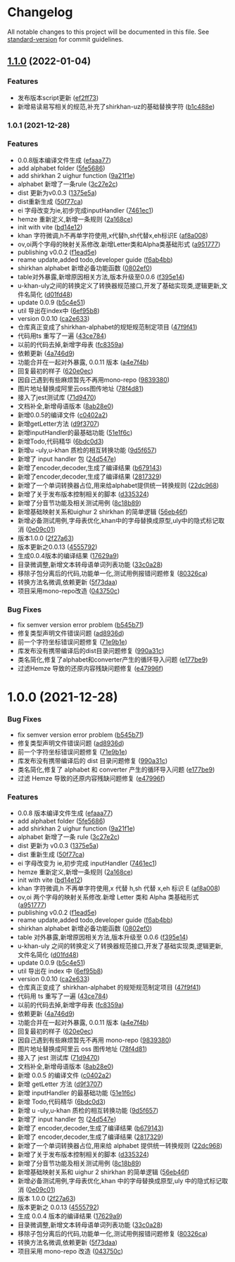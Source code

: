 # Changelog

All notable changes to this project will be documented in this file. See [standard-version](https://github.com/conventional-changelog/standard-version) for commit guidelines.

## [1.1.0](https://github.com/ishirkhan/shirkhan-alphabet/compare/v1.0.1...v1.1.0) (2022-01-04)


### Features

* 发布版本script更新 ([ef2ff73](https://github.com/ishirkhan/shirkhan-alphabet/commit/ef2ff73bb1ab1e45a61ee35f57c7242cf852e71a))
* 新增易读易写相关的规范,补充了shirkhan-uz的基础替换字符 ([b1c488e](https://github.com/ishirkhan/shirkhan-alphabet/commit/b1c488ecc655b58d52e479b025701a087be2a087))

### 1.0.1 (2021-12-28)


### Features

* 0.0.8版本编译文件生成 ([efaaa77](https://github.com/ishirkhan/shirkhan-alphabet/commit/efaaa77f08cda7dbf804b32494d8436e31cff247))
* add alphabet folder ([5fe5686](https://github.com/ishirkhan/shirkhan-alphabet/commit/5fe568678c4fbf7d1e3f4ab576a06e8850733e6e))
* add shirkhan 2 uighur function ([9a21f1e](https://github.com/ishirkhan/shirkhan-alphabet/commit/9a21f1e02c57745f887009c86eea6ac88d42da9c))
* alphabet 新增了一条rule ([3c27e2c](https://github.com/ishirkhan/shirkhan-alphabet/commit/3c27e2c67e3c14b4ebc0206c1586ce3f2181ddd9))
* dist 更新为v0.0.3 ([1375e5a](https://github.com/ishirkhan/shirkhan-alphabet/commit/1375e5a1d90d08e1900cdcefe2fb9062334539c4))
* dist重新生成 ([50f77ca](https://github.com/ishirkhan/shirkhan-alphabet/commit/50f77ca912bf068cfee3e6ce015ffdf85f3c31eb))
* ei 字母改变为ie,初步完成inputHandler ([7461ec1](https://github.com/ishirkhan/shirkhan-alphabet/commit/7461ec1cc29afc817f445492fbdd331e8fef8318))
* hemze 重新定义,新增一条规则 ([2a168ce](https://github.com/ishirkhan/shirkhan-alphabet/commit/2a168cec054cd44cc988d4c4c97fbcc560a2a4f3))
* init with vite ([bd14e12](https://github.com/ishirkhan/shirkhan-alphabet/commit/bd14e12c2cf340b828b9ad313fe3330968a5a9f9))
* khan 字符微调,h不再单字符使用,x代替h,sh代替x,eh标识E ([af8a008](https://github.com/ishirkhan/shirkhan-alphabet/commit/af8a008bb98b84c9b8c6a4339b54b00ca54e9144))
* ov,oi两个字母的映射关系修改.新增Letter类和Alpha类基础形式 ([a951777](https://github.com/ishirkhan/shirkhan-alphabet/commit/a95177750bfb07a9834286f7d9eda7084fb175a1))
* publishing v0.0.2 ([f1ead5e](https://github.com/ishirkhan/shirkhan-alphabet/commit/f1ead5efe4d2050682dface0edd472cef8a6b5c6))
* reame update,added todo,developer guide ([f6ab4bb](https://github.com/ishirkhan/shirkhan-alphabet/commit/f6ab4bb10056456ddd0418ef5f3119a7e3041208))
* shirkhan alphabet 新增必备功能函数 ([0802ef0](https://github.com/ishirkhan/shirkhan-alphabet/commit/0802ef0094a849b0d7735ab8749c04715893a1af))
* table对外暴露,新增原因相关方法,版本升级至0.0.6 ([f395e14](https://github.com/ishirkhan/shirkhan-alphabet/commit/f395e14f9a18be2d92bcbd6bd3fbc8cf32460037))
* u-khan-uly之间的转换定义了转换器规范接口,开发了基础实现类,逻辑更新,文件名简化 ([d01fd48](https://github.com/ishirkhan/shirkhan-alphabet/commit/d01fd489cc805dc48698c84333449a8aa4d0593d))
* update 0.0.9 ([b5c4e51](https://github.com/ishirkhan/shirkhan-alphabet/commit/b5c4e5128b09674a90ebf51f73c1e1ec739a7833))
* util 导出在index中 ([6ef95b8](https://github.com/ishirkhan/shirkhan-alphabet/commit/6ef95b86a734c6163df785d6941a0a99623ce00f))
* version 0.0.10 ([ca2e633](https://github.com/ishirkhan/shirkhan-alphabet/commit/ca2e63367c82fc5e4baf773aafedc5de36f9cbe6))
* 仓库真正变成了shirkhan-alphabet的规矩规范制定项目 ([47f9f41](https://github.com/ishirkhan/shirkhan-alphabet/commit/47f9f4138663c084c383af3b85d950fb38305b92))
* 代码用ts 重写了一遍 ([43ce784](https://github.com/ishirkhan/shirkhan-alphabet/commit/43ce7849bc4336036c4413211f01989650feb350))
* 以前的代码去掉,新增字母表 ([fc8359a](https://github.com/ishirkhan/shirkhan-alphabet/commit/fc8359a9e068d81e69b2d601064a531df764db73))
* 依赖更新 ([4a746d9](https://github.com/ishirkhan/shirkhan-alphabet/commit/4a746d93f8dd5ebd7994527fd9ad1a8451c28bc3))
* 功能合并在一起对外暴露, 0.0.11 版本 ([a4e7f4b](https://github.com/ishirkhan/shirkhan-alphabet/commit/a4e7f4ba1d44d482c0ec0f4d426c89a772273334))
* 回复最初的样子 ([620e0ec](https://github.com/ishirkhan/shirkhan-alphabet/commit/620e0ecbb19212cd32cba9665f270074e7d91ef0))
* 因自己遇到有些麻烦暂先不再用mono-repo ([9839380](https://github.com/ishirkhan/shirkhan-alphabet/commit/9839380e1b70319c2de3ace73e946968b2fcdda6))
* 图片地址替换成阿里云oss图传地址 ([78f4d81](https://github.com/ishirkhan/shirkhan-alphabet/commit/78f4d81eb2ea6e18fd7ab0421eadf6278dbca4f0))
* 接入了jest测试库 ([71d9470](https://github.com/ishirkhan/shirkhan-alphabet/commit/71d9470327dfcc26e211738f4af4a553e0e5718b))
* 文档补全,新增母语版本 ([8ab28e0](https://github.com/ishirkhan/shirkhan-alphabet/commit/8ab28e05ce6339d6d9addf45b6ceb2794ee3bf3c))
* 新增0.0.5的编译文件 ([c0402a2](https://github.com/ishirkhan/shirkhan-alphabet/commit/c0402a22ac7172531980150c680b54bf44f296fd))
* 新增getLetter方法 ([d9f3707](https://github.com/ishirkhan/shirkhan-alphabet/commit/d9f3707ec3881e63e56dd3670755817da2198ee6))
* 新增inputHandler的最基础功能 ([51e1f6c](https://github.com/ishirkhan/shirkhan-alphabet/commit/51e1f6cb57e87bd30181724ba1290cca69903353))
* 新增Todo,代码精华 ([6bdc0d3](https://github.com/ishirkhan/shirkhan-alphabet/commit/6bdc0d3afd793e525d9645d290c5b26d161b187c))
* 新增u -uly,u-khan 质检的相互转换功能 ([9d5f657](https://github.com/ishirkhan/shirkhan-alphabet/commit/9d5f657fb76bcad97c6b9d23495de847f1f2b908))
* 新增了 input handler 包 ([24d547e](https://github.com/ishirkhan/shirkhan-alphabet/commit/24d547ef4d737031e077322207766dcbd7d9d4ef))
* 新增了encoder,decoder,生成了编译结果 ([b679143](https://github.com/ishirkhan/shirkhan-alphabet/commit/b6791436d3decf83bf1387f3c5627b07d0391cbb))
* 新增了encoder,decoder,生成了编译结果 ([2817329](https://github.com/ishirkhan/shirkhan-alphabet/commit/2817329912ae5d82cc53f7a59bc0bd3bd843fcb9))
* 新增了一个单词转换器占位,用来给alphabet提供统一转换规则 ([22dc968](https://github.com/ishirkhan/shirkhan-alphabet/commit/22dc968b86ca5caeeea85299294477e41a160b75))
* 新增了关于发布版本控制相关的脚本 ([d335324](https://github.com/ishirkhan/shirkhan-alphabet/commit/d335324df170f3eafe4fc21f8384ef9b22eb7b84))
* 新增了分音节功能及相关测试用例 ([8c18b89](https://github.com/ishirkhan/shirkhan-alphabet/commit/8c18b89fd2fb341a7b141239774ae9be9fe4a426))
* 新增基础映射关系和uighur 2 shirkhan 的简单逻辑 ([56eb46f](https://github.com/ishirkhan/shirkhan-alphabet/commit/56eb46f6f927d7a2c363e8a788f80ecdd265a0ee))
* 新增必备测试用例,字母表优化,khan中的字母替换成原型,uly中的隐式标记取消 ([0e09c01](https://github.com/ishirkhan/shirkhan-alphabet/commit/0e09c019998e1d5ffdb50d816834d7b5ee3e8d9e))
* 版本1.0.0 ([2f27a63](https://github.com/ishirkhan/shirkhan-alphabet/commit/2f27a6339e43289366ec6ea5f1c3bb8b23ef7fa3))
* 版本更新之0.0.13 ([4555792](https://github.com/ishirkhan/shirkhan-alphabet/commit/4555792c11b1b79fd6cfbc742cbc5c5ad2705905))
* 生成0.0.4版本的编译结果 ([17629a9](https://github.com/ishirkhan/shirkhan-alphabet/commit/17629a92922cd8401069c70bdf2566241d2140fe))
* 目录微调整,新增文本转母语单词列表功能 ([33c0a28](https://github.com/ishirkhan/shirkhan-alphabet/commit/33c0a287d1178b7ad5cd7a0d52323a9e69f48d37))
* 移除子包分离后的代码,功能单一化,测试用例报错问题修复 ([80326ca](https://github.com/ishirkhan/shirkhan-alphabet/commit/80326ca62caeb0a275dd0ac2362e73cf909bf2e7))
* 转换方法名微调,依赖更新 ([5f73daa](https://github.com/ishirkhan/shirkhan-alphabet/commit/5f73daa0e9e4ce4fff11d25c85e178047c179e9c))
* 项目采用mono-repo改造 ([043750c](https://github.com/ishirkhan/shirkhan-alphabet/commit/043750ca52e4ebeddd47c7026fb08fde0801bbc3))


### Bug Fixes

* fix semver version error problem ([b545b71](https://github.com/ishirkhan/shirkhan-alphabet/commit/b545b71a5b9c66a100ada5588edac5bad4fec047))
* 修复类型声明文件错误问题 ([ad8936d](https://github.com/ishirkhan/shirkhan-alphabet/commit/ad8936df4de2c97400a450193ebb83c28acb4b3b))
* 前一个字符坐标错误问题修复 ([71e9b1e](https://github.com/ishirkhan/shirkhan-alphabet/commit/71e9b1eac4a6a9130d05f8ab4f2f6f16efdd4660))
* 库发布没有携带编译后的dist目录问题修复 ([990a31c](https://github.com/ishirkhan/shirkhan-alphabet/commit/990a31c1680557b94d26e37e349dc184c2d0ca57))
* 类名简化,修复了alphabet和converter产生的循环导入问题 ([e177be9](https://github.com/ishirkhan/shirkhan-alphabet/commit/e177be98ad4c70243a885343757dae85f98ed0bd))
* 过滤Hemze 导致的还原内容残缺问题修复 ([e47996f](https://github.com/ishirkhan/shirkhan-alphabet/commit/e47996f8282d3825ce42af294d1bd26dcdcfffc3))

# 1.0.0 (2021-12-28)

### Bug Fixes

- fix semver version error problem ([b545b71](https://github.com/ishirkhan/shirkhan-alphabet/commit/b545b71a5b9c66a100ada5588edac5bad4fec047))
- 修复类型声明文件错误问题 ([ad8936d](https://github.com/ishirkhan/shirkhan-alphabet/commit/ad8936df4de2c97400a450193ebb83c28acb4b3b))
- 前一个字符坐标错误问题修复 ([71e9b1e](https://github.com/ishirkhan/shirkhan-alphabet/commit/71e9b1eac4a6a9130d05f8ab4f2f6f16efdd4660))
- 库发布没有携带编译后的 dist 目录问题修复 ([990a31c](https://github.com/ishirkhan/shirkhan-alphabet/commit/990a31c1680557b94d26e37e349dc184c2d0ca57))
- 类名简化,修复了 alphabet 和 converter 产生的循环导入问题 ([e177be9](https://github.com/ishirkhan/shirkhan-alphabet/commit/e177be98ad4c70243a885343757dae85f98ed0bd))
- 过滤 Hemze 导致的还原内容残缺问题修复 ([e47996f](https://github.com/ishirkhan/shirkhan-alphabet/commit/e47996f8282d3825ce42af294d1bd26dcdcfffc3))

### Features

- 0.0.8 版本编译文件生成 ([efaaa77](https://github.com/ishirkhan/shirkhan-alphabet/commit/efaaa77f08cda7dbf804b32494d8436e31cff247))
- add alphabet folder ([5fe5686](https://github.com/ishirkhan/shirkhan-alphabet/commit/5fe568678c4fbf7d1e3f4ab576a06e8850733e6e))
- add shirkhan 2 uighur function ([9a21f1e](https://github.com/ishirkhan/shirkhan-alphabet/commit/9a21f1e02c57745f887009c86eea6ac88d42da9c))
- alphabet 新增了一条 rule ([3c27e2c](https://github.com/ishirkhan/shirkhan-alphabet/commit/3c27e2c67e3c14b4ebc0206c1586ce3f2181ddd9))
- dist 更新为 v0.0.3 ([1375e5a](https://github.com/ishirkhan/shirkhan-alphabet/commit/1375e5a1d90d08e1900cdcefe2fb9062334539c4))
- dist 重新生成 ([50f77ca](https://github.com/ishirkhan/shirkhan-alphabet/commit/50f77ca912bf068cfee3e6ce015ffdf85f3c31eb))
- ei 字母改变为 ie,初步完成 inputHandler ([7461ec1](https://github.com/ishirkhan/shirkhan-alphabet/commit/7461ec1cc29afc817f445492fbdd331e8fef8318))
- hemze 重新定义,新增一条规则 ([2a168ce](https://github.com/ishirkhan/shirkhan-alphabet/commit/2a168cec054cd44cc988d4c4c97fbcc560a2a4f3))
- init with vite ([bd14e12](https://github.com/ishirkhan/shirkhan-alphabet/commit/bd14e12c2cf340b828b9ad313fe3330968a5a9f9))
- khan 字符微调,h 不再单字符使用,x 代替 h,sh 代替 x,eh 标识 E ([af8a008](https://github.com/ishirkhan/shirkhan-alphabet/commit/af8a008bb98b84c9b8c6a4339b54b00ca54e9144))
- ov,oi 两个字母的映射关系修改.新增 Letter 类和 Alpha 类基础形式 ([a951777](https://github.com/ishirkhan/shirkhan-alphabet/commit/a95177750bfb07a9834286f7d9eda7084fb175a1))
- publishing v0.0.2 ([f1ead5e](https://github.com/ishirkhan/shirkhan-alphabet/commit/f1ead5efe4d2050682dface0edd472cef8a6b5c6))
- reame update,added todo,developer guide ([f6ab4bb](https://github.com/ishirkhan/shirkhan-alphabet/commit/f6ab4bb10056456ddd0418ef5f3119a7e3041208))
- shirkhan alphabet 新增必备功能函数 ([0802ef0](https://github.com/ishirkhan/shirkhan-alphabet/commit/0802ef0094a849b0d7735ab8749c04715893a1af))
- table 对外暴露,新增原因相关方法,版本升级至 0.0.6 ([f395e14](https://github.com/ishirkhan/shirkhan-alphabet/commit/f395e14f9a18be2d92bcbd6bd3fbc8cf32460037))
- u-khan-uly 之间的转换定义了转换器规范接口,开发了基础实现类,逻辑更新,文件名简化 ([d01fd48](https://github.com/ishirkhan/shirkhan-alphabet/commit/d01fd489cc805dc48698c84333449a8aa4d0593d))
- update 0.0.9 ([b5c4e51](https://github.com/ishirkhan/shirkhan-alphabet/commit/b5c4e5128b09674a90ebf51f73c1e1ec739a7833))
- util 导出在 index 中 ([6ef95b8](https://github.com/ishirkhan/shirkhan-alphabet/commit/6ef95b86a734c6163df785d6941a0a99623ce00f))
- version 0.0.10 ([ca2e633](https://github.com/ishirkhan/shirkhan-alphabet/commit/ca2e63367c82fc5e4baf773aafedc5de36f9cbe6))
- 仓库真正变成了 shirkhan-alphabet 的规矩规范制定项目 ([47f9f41](https://github.com/ishirkhan/shirkhan-alphabet/commit/47f9f4138663c084c383af3b85d950fb38305b92))
- 代码用 ts 重写了一遍 ([43ce784](https://github.com/ishirkhan/shirkhan-alphabet/commit/43ce7849bc4336036c4413211f01989650feb350))
- 以前的代码去掉,新增字母表 ([fc8359a](https://github.com/ishirkhan/shirkhan-alphabet/commit/fc8359a9e068d81e69b2d601064a531df764db73))
- 依赖更新 ([4a746d9](https://github.com/ishirkhan/shirkhan-alphabet/commit/4a746d93f8dd5ebd7994527fd9ad1a8451c28bc3))
- 功能合并在一起对外暴露, 0.0.11 版本 ([a4e7f4b](https://github.com/ishirkhan/shirkhan-alphabet/commit/a4e7f4ba1d44d482c0ec0f4d426c89a772273334))
- 回复最初的样子 ([620e0ec](https://github.com/ishirkhan/shirkhan-alphabet/commit/620e0ecbb19212cd32cba9665f270074e7d91ef0))
- 因自己遇到有些麻烦暂先不再用 mono-repo ([9839380](https://github.com/ishirkhan/shirkhan-alphabet/commit/9839380e1b70319c2de3ace73e946968b2fcdda6))
- 图片地址替换成阿里云 oss 图传地址 ([78f4d81](https://github.com/ishirkhan/shirkhan-alphabet/commit/78f4d81eb2ea6e18fd7ab0421eadf6278dbca4f0))
- 接入了 jest 测试库 ([71d9470](https://github.com/ishirkhan/shirkhan-alphabet/commit/71d9470327dfcc26e211738f4af4a553e0e5718b))
- 文档补全,新增母语版本 ([8ab28e0](https://github.com/ishirkhan/shirkhan-alphabet/commit/8ab28e05ce6339d6d9addf45b6ceb2794ee3bf3c))
- 新增 0.0.5 的编译文件 ([c0402a2](https://github.com/ishirkhan/shirkhan-alphabet/commit/c0402a22ac7172531980150c680b54bf44f296fd))
- 新增 getLetter 方法 ([d9f3707](https://github.com/ishirkhan/shirkhan-alphabet/commit/d9f3707ec3881e63e56dd3670755817da2198ee6))
- 新增 inputHandler 的最基础功能 ([51e1f6c](https://github.com/ishirkhan/shirkhan-alphabet/commit/51e1f6cb57e87bd30181724ba1290cca69903353))
- 新增 Todo,代码精华 ([6bdc0d3](https://github.com/ishirkhan/shirkhan-alphabet/commit/6bdc0d3afd793e525d9645d290c5b26d161b187c))
- 新增 u -uly,u-khan 质检的相互转换功能 ([9d5f657](https://github.com/ishirkhan/shirkhan-alphabet/commit/9d5f657fb76bcad97c6b9d23495de847f1f2b908))
- 新增了 input handler 包 ([24d547e](https://github.com/ishirkhan/shirkhan-alphabet/commit/24d547ef4d737031e077322207766dcbd7d9d4ef))
- 新增了 encoder,decoder,生成了编译结果 ([b679143](https://github.com/ishirkhan/shirkhan-alphabet/commit/b6791436d3decf83bf1387f3c5627b07d0391cbb))
- 新增了 encoder,decoder,生成了编译结果 ([2817329](https://github.com/ishirkhan/shirkhan-alphabet/commit/2817329912ae5d82cc53f7a59bc0bd3bd843fcb9))
- 新增了一个单词转换器占位,用来给 alphabet 提供统一转换规则 ([22dc968](https://github.com/ishirkhan/shirkhan-alphabet/commit/22dc968b86ca5caeeea85299294477e41a160b75))
- 新增了关于发布版本控制相关的脚本 ([d335324](https://github.com/ishirkhan/shirkhan-alphabet/commit/d335324df170f3eafe4fc21f8384ef9b22eb7b84))
- 新增了分音节功能及相关测试用例 ([8c18b89](https://github.com/ishirkhan/shirkhan-alphabet/commit/8c18b89fd2fb341a7b141239774ae9be9fe4a426))
- 新增基础映射关系和 uighur 2 shirkhan 的简单逻辑 ([56eb46f](https://github.com/ishirkhan/shirkhan-alphabet/commit/56eb46f6f927d7a2c363e8a788f80ecdd265a0ee))
- 新增必备测试用例,字母表优化,khan 中的字母替换成原型,uly 中的隐式标记取消 ([0e09c01](https://github.com/ishirkhan/shirkhan-alphabet/commit/0e09c019998e1d5ffdb50d816834d7b5ee3e8d9e))
- 版本 1.0.0 ([2f27a63](https://github.com/ishirkhan/shirkhan-alphabet/commit/2f27a6339e43289366ec6ea5f1c3bb8b23ef7fa3))
- 版本更新之 0.0.13 ([4555792](https://github.com/ishirkhan/shirkhan-alphabet/commit/4555792c11b1b79fd6cfbc742cbc5c5ad2705905))
- 生成 0.0.4 版本的编译结果 ([17629a9](https://github.com/ishirkhan/shirkhan-alphabet/commit/17629a92922cd8401069c70bdf2566241d2140fe))
- 目录微调整,新增文本转母语单词列表功能 ([33c0a28](https://github.com/ishirkhan/shirkhan-alphabet/commit/33c0a287d1178b7ad5cd7a0d52323a9e69f48d37))
- 移除子包分离后的代码,功能单一化,测试用例报错问题修复 ([80326ca](https://github.com/ishirkhan/shirkhan-alphabet/commit/80326ca62caeb0a275dd0ac2362e73cf909bf2e7))
- 转换方法名微调,依赖更新 ([5f73daa](https://github.com/ishirkhan/shirkhan-alphabet/commit/5f73daa0e9e4ce4fff11d25c85e178047c179e9c))
- 项目采用 mono-repo 改造 ([043750c](https://github.com/ishirkhan/shirkhan-alphabet/commit/043750ca52e4ebeddd47c7026fb08fde0801bbc3))
